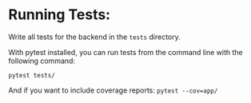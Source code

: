 # Running Tests:
Write all tests for the backend in the ```tests``` directory.

With pytest installed, you can run tests from the command line with the following command:

```pytest tests/```

And if you want to include coverage reports:
```pytest --cov=app/```

